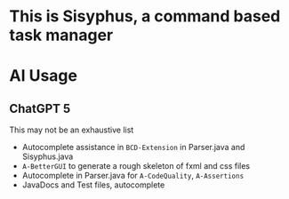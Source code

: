 # This is Sisyphus, a command based task manager

# AI Usage
## ChatGPT 5
This may not be an exhaustive list
- Autocomplete assistance in `BCD-Extension` in Parser.java and Sisyphus.java
- `A-BetterGUI` to generate a rough skeleton of fxml and css files
- Autocomplete in Parser.java for `A-CodeQuality`, `A-Assertions`
- JavaDocs and Test files, autocomplete
